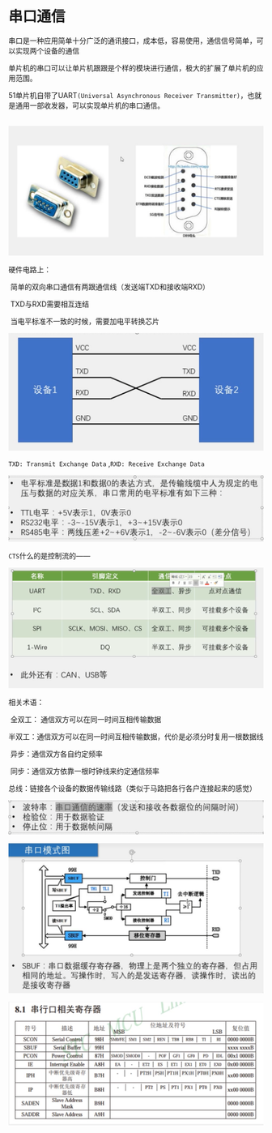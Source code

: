 # 串口通信

​		串口是一种应用简单十分广泛的通讯接口，成本低，容易使用，通信信号简单，可以实现两个设备的通信

​		单片机的串口可以让单片机跟跟是个样的模块进行通信，极大的扩展了单片机的应用范围。

​		51单片机自带了UART`(Universal Asynchronous Receiver Transmitter)`，也就是通用一部收发器，可以实现单片机的串口通信。

​		![image-20230628191821761](./串口通信/image-20230628191821761.png)

硬件电路上：

​		简单的双向串口通信有两跟通信线（发送端TXD和接收端RXD）

​		TXD与RXD需要相互连结

​		当电平标准不一致的时候，需要加电平转换芯片

![image-20230628192202077](./串口通信/image-20230628192202077.png)

`TXD: Transmit Exchange Data` ,`RXD: Receive Exchange Data`

 ![image-20230628192834509](./串口通信/image-20230628192834509.png)

`CTS`什么的是控制流的——

![image-20230628193539111](./串口通信/image-20230628193539111.png)

相关术语：

​		全双工： 通信双方可以在同一时间互相传输数据

​		半双工：通信双方可以在同一时间互相传输数据，代价是必须分时复用一根数据线

​		异步：通信双方各自约定频率

​		同步：通信双方依靠一根时钟线来约定通信频率

​		总线：链接各个设备的数据传输线路（类似于马路把各行各户连接起来的感觉）

![image-20230628195340244](./串口通信/image-20230628195340244.png)

![image-20230628200652227](./串口通信/image-20230628200652227.png)

![image-20230628203003381](./串口通信/image-20230628203003381.png)
